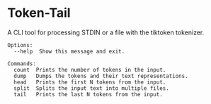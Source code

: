 # Token-Tail

A CLI tool for processing STDIN or a file with the tiktoken tokenizer.

```
Options:
  --help  Show this message and exit.

Commands:
  count  Prints the number of tokens in the input.
  dump   Dumps the tokens and their text representations.
  head   Prints the first N tokens from the input.
  split  Splits the input text into multiple files.
  tail   Prints the last N tokens from the input.
```